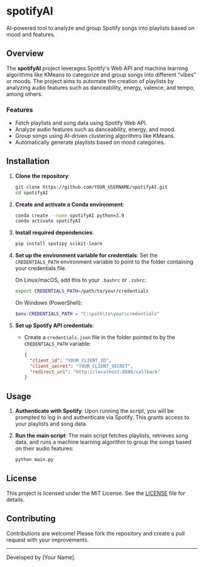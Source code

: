 
# spotifyAI

AI-powered tool to analyze and group Spotify songs into playlists based on mood and features.

## Overview

The **spotifyAI** project leverages Spotify's Web API and machine learning algorithms like KMeans to categorize and group songs into different "vibes" or moods. The project aims to automate the creation of playlists by analyzing audio features such as danceability, energy, valence, and tempo, among others.

### Features

- Fetch playlists and song data using Spotify Web API.
- Analyze audio features such as danceability, energy, and mood.
- Group songs using AI-driven clustering algorithms like KMeans.
- Automatically generate playlists based on mood categories.

## Installation

1. **Clone the repository**:
   ```bash
   git clone https://github.com/YOUR_USERNAME/spotifyAI.git
   cd spotifyAI
   ```

2. **Create and activate a Conda environment**:
   ```bash
   conda create --name spotifyAI python=3.9
   conda activate spotifyAI
   ```

3. **Install required dependencies**:
   ```bash
   pip install spotipy scikit-learn
   ```

4. **Set up the environment variable for credentials**:
   Set the `CREDENTIALS_PATH` environment variable to point to the folder containing your credentials file.

   On Linux/macOS, add this to your `.bashrc` or `.zshrc`:
   ```bash
   export CREDENTIALS_PATH=/path/to/your/credentials
   ```

   On Windows (PowerShell):
   ```powershell
   $env:CREDENTIALS_PATH = "C:\path\to\your\credentials"
   ```

5. **Set up Spotify API credentials**:
   - Create a `credentials.json` file in the folder pointed to by the `CREDENTIALS_PATH` variable:
     ```json
     {
       "client_id": "YOUR_CLIENT_ID",
       "client_secret": "YOUR_CLIENT_SECRET",
       "redirect_uri": "http://localhost:8888/callback"
     }
     ```

## Usage

1. **Authenticate with Spotify**:
   Upon running the script, you will be prompted to log in and authenticate via Spotify. This grants access to your playlists and song data.

2. **Run the main script**:
   The main script fetches playlists, retrieves song data, and runs a machine learning algorithm to group the songs based on their audio features:
   ```bash
   python main.py
   ```

## License

This project is licensed under the MIT License. See the [LICENSE](LICENSE) file for details.

## Contributing

Contributions are welcome! Please fork the repository and create a pull request with your improvements.

---

Developed by [Your Name].

